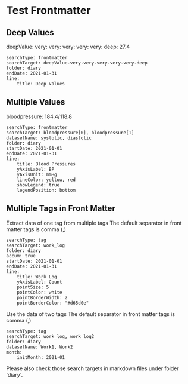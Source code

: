 # Test Frontmatter

## Deep Values

deepValue:
very:
very:
very:
very:
very:
deep: 27.4

```tracker
searchType: frontmatter
searchTarget: deepValue.very.very.very.very.very.deep
folder: diary
endDate: 2021-01-31
line:
    title: Deep Values
```

## Multiple Values

bloodpressure: 184.4/118.8

```tracker
searchType: frontmatter
searchTarget: bloodpressure[0], bloodpressure[1]
datasetName: systolic, diastolic
folder: diary
startDate: 2021-01-01
endDate: 2021-01-31
line:
    title: Blood Pressures
    yAxisLabel: BP
    yAxisUnit: mmHg
    lineColor: yellow, red
    showLegend: true
    legendPosition: bottom
```

## Multiple Tags in Front Matter

Extract data of one tag from multiple tags
The default separator in front matter tags is comma (,)

```tracker
searchType: tag
searchTarget: work_log
folder: diary
accum: true
startDate: 2021-01-01
endDate: 2021-01-31
line:
    title: Work Log
    yAxisLabel: Count
    pointSize: 5
    pointColor: white
    pointBorderWidth: 2
    pointBorderColor: "#d65d0e"
```

Use the data of two tags
The default separator in front matter tags is comma (,)

```tracker
searchType: tag
searchTarget: work_log, work_log2
folder: diary
datasetName: Work1, Work2
month:
    initMonth: 2021-01
```

Please also check those search targets in markdown files under folder 'diary'.

